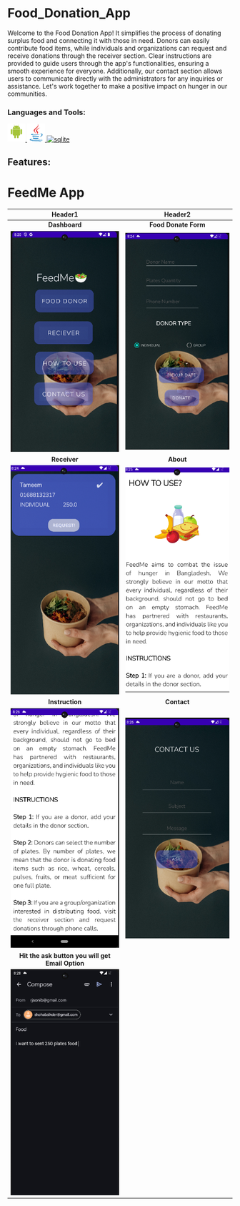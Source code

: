 # Food_Donation_App

Welcome to  the Food Donation App! It simplifies the process of donating surplus food and connecting it with those in need. Donors can easily contribute food items, while individuals and organizations can request and receive donations through the receiver section. Clear instructions are provided to guide users through the app's functionalities, ensuring a smooth experience for everyone. Additionally, our contact section allows users to communicate directly with the administrators for any inquiries or assistance. Let's work together to make a positive impact on hunger in our communities.

<h3 align="left">Languages and Tools:</h3>
<p align="left"> <a href="https://developer.android.com" target="_blank" rel="noreferrer"> <img src="https://raw.githubusercontent.com/devicons/devicon/master/icons/android/android-original-wordmark.svg" alt="android" width="40" height="40"/> </a> <a href="https://www.java.com" target="_blank" rel="noreferrer"> <img src="https://raw.githubusercontent.com/devicons/devicon/master/icons/java/java-original.svg" alt="java" width="40" height="40"/> </a><a href="https://www.sqlite.org/" target="_blank" rel="noreferrer"> <img src="https://www.vectorlogo.zone/logos/sqlite/sqlite-icon.svg" alt="sqlite" width="40" height="40"/> </a> </p>

## Features:
# FeedMe App

| Header1               | Header2               |
| :-------------------: | :-------------------: |
|      **Dashboard**    |   **Food Donate Form**|
|      ![Dashboard](https://github.com/ShohabSikder/Food_Donation_App/blob/main/AndroidProjectPic/dashboard.png) | ![Food Donate Form](https://github.com/ShohabSikder/Food_Donation_App/blob/main/AndroidProjectPic/food%20donation%20section.png) |
|      **Receiver**    |   **About**|
|      ![Receiver](https://github.com/ShohabSikder/Food_Donation_App/blob/main/AndroidProjectPic/receiver.png) | ![About](https://github.com/ShohabSikder/Food_Donation_App/blob/main/AndroidProjectPic/howToSection.png) |
|      **Instruction**    |   **Contact**|
|      ![Instruction](https://github.com/ShohabSikder/Food_Donation_App/blob/main/AndroidProjectPic/howTo%202.png) | ![Contact](https://github.com/ShohabSikder/Food_Donation_App/blob/main/AndroidProjectPic/contactus.png) |
|      **Hit the ask button you will get Email Option**    
|      ![Email](https://github.com/ShohabSikder/Food_Donation_App/blob/main/AndroidProjectPic/email%20section.png) 






